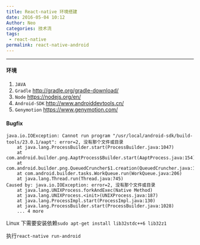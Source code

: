 ```yaml
---
title: React-native 环境搭建
date: 2016-05-04 10:12
Author: Neo
categories: 技术流
tags:
 - react-native
permalink: react-native-android
---
```


----

#### 环境
1. `JAVA `
2. `Gradle` <http://gradle.org/gradle-download/>
3. `Node`  <https://nodejs.org/en/>
4. `Android-SDK` <http://www.androiddevtools.cn/>
5. `Genymotion` <https://www.genymotion.com/>
 
#### Bugfix
```
java.io.IOException: Cannot run program "/usr/local/android-sdk/build-tools/23.0.1/aapt": error=2, 没有那个文件或目录
	at java.lang.ProcessBuilder.start(ProcessBuilder.java:1047)
	at com.android.builder.png.AaptProcess$Builder.start(AaptProcess.java:154)
	at com.android.builder.png.QueuedCruncher$1.creation(QueuedCruncher.java:105)
	at com.android.builder.tasks.WorkQueue.run(WorkQueue.java:206)
	at java.lang.Thread.run(Thread.java:745)
Caused by: java.io.IOException: error=2, 没有那个文件或目录
	at java.lang.UNIXProcess.forkAndExec(Native Method)
	at java.lang.UNIXProcess.<init>(UNIXProcess.java:187)
	at java.lang.ProcessImpl.start(ProcessImpl.java:130)
	at java.lang.ProcessBuilder.start(ProcessBuilder.java:1028)
	... 4 more
```

Linux 下需要安装依赖`sudo apt-get install lib32stdc++6 lib32z1`

执行`react-native run-android`
